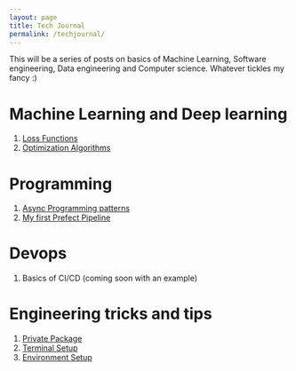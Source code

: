 ```yaml
---
layout: page
title: Tech Journal
permalink: /techjournal/
---
```




This will be a series of posts on basics of Machine Learning, Software engineering, Data engineering and Computer science. Whatever tickles my fancy :)

# Machine Learning and Deep learning

1. [Loss Functions](./_posts/2023-02-14-cost-functions.markdown)
2. [Optimization Algorithms](./_posts/2023-02-15-Optimization-Algos.markdown)

# Programming

1. [Async Programming patterns](./_posts/2024-03-31-Deep-dive-async.markdown)
2. [My first Prefect Pipeline](./_posts/2023-09-15-My-First-ETL.markdown)

# Devops 

1. Basics of CI/CD (coming soon with an example)

# Engineering tricks and tips

1. [Private Package](./_posts/2023-02-18-Private-Python-Packages.markdown)
2. [Terminal Setup](./_posts/2023-01-28-Terminal-prep.markdown)
3. [Environment Setup](./_posts/2021-02-08-Environment.markdown)
